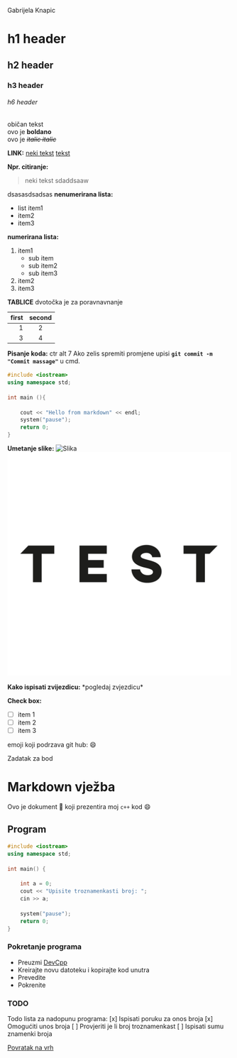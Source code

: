 Gabrijela Knapic 
# h1 header
## h2 header
### h3 header 
###### h6 header
običan tekst  
ovo je **boldano**  
ovo je *~~italic italic~~*

**LINK:**
    [neki tekst](https://dillinger.io/"Dillinger")
    [tekst](#h1-header)

**Npr. citiranje:**
> neki tekst
sdaddsaaw

dsasasdsadsas
**nenumerirana lista:**
- list item1
- item2
- item3

**numerirana lista:**
1. item1
    - sub item
    - sub item2
    - sub item3
2. item2
3. item3

**TABLICE**
dvotočka je za poravnavnanje

| first | second |
|-------:|:--------:|
| 1 | 2 |
| 3 | 4 |


**Pisanje koda:**
ctr alt 7
Ako zelis spremiti promjene upisi **`git commit -m "Commit massage"`** u cmd.

```cpp
#include <iostream>
using namespace std;

int main (){

    cout << "Hello from markdown" << endl;
    system("pause");
    return 0;
}
```

**Umetanje slike:**
![Slika](https://res.cloudinary.com/dk2ghb1pg/image/upload/v1535301733/bxoyfrkj4zwtbsewcryf.png)
![Slika](imgs/test.png)

**Kako ispisati zvijezdicu:**
\*pogledaj zvjezdicu\*

**Check box:**
- [ ] item 1
- [ ] item 2
- [ ] item 3

emoji koji podrzava git hub:
:smile:





Zadatak za bod


# **Markdown vježba** 
Ovo je dokument :memo: koji prezentira moj `c++` kod :smile:

## **Program**

```cpp
#include <iostream>
using namespace std;

int main() {

    int a = 0;
    cout << "Upisite troznamenkasti broj: ";
    cin >> a;
    
    system("pause");
    return 0;
}
```

### **Pokretanje programa**

- Preuzmi  [DevCpp](https://sourceforge.net/projects/orwelldevcpp/)
- Kreirajte novu datoteku i kopirajte kod unutra 
- Prevedite 
- Pokrenite 

### **TODO**
Todo lista za nadopunu programa:
[x] Ispisati poruku za onos broja
[x] Omogućiti unos broja
[ ] Provjeriti je li broj troznamenkast
[ ] Ispisati sumu znamenki broja

[Povratak na vrh](#**Markdown-vježba**)
